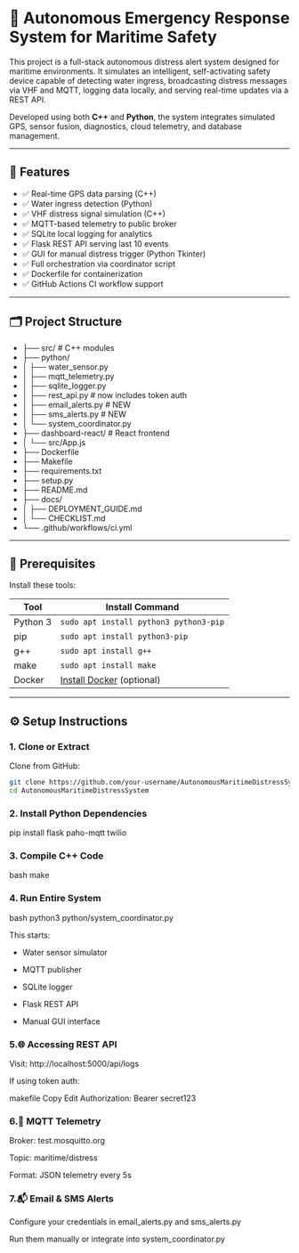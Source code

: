 # 🚢 Autonomous Emergency Response System for Maritime Safety

This project is a full-stack autonomous distress alert system designed for maritime environments. It simulates an intelligent, self-activating safety device capable of detecting water ingress, broadcasting distress messages via VHF and MQTT, logging data locally, and serving real-time updates via a REST API.

Developed using both **C++** and **Python**, the system integrates simulated GPS, sensor fusion, diagnostics, cloud telemetry, and database management.

---

## 🧠 Features

- ✅ Real-time GPS data parsing (C++)
- ✅ Water ingress detection (Python)
- ✅ VHF distress signal simulation (C++)
- ✅ MQTT-based telemetry to public broker
- ✅ SQLite local logging for analytics
- ✅ Flask REST API serving last 10 events
- ✅ GUI for manual distress trigger (Python Tkinter)
- ✅ Full orchestration via coordinator script
- ✅ Dockerfile for containerization
- ✅ GitHub Actions CI workflow support

---

## 🗂 Project Structure

- ├── src/                            # C++ modules
- ├── python/
- │   ├── water_sensor.py
- │   ├── mqtt_telemetry.py
- │   ├── sqlite_logger.py
- │   ├── rest_api.py                 # now includes token auth
- │   ├── email_alerts.py             # NEW
- │   ├── sms_alerts.py               # NEW
- │   └── system_coordinator.py
- ├── dashboard-react/                # React frontend
- │   └── src/App.js
- ├── Dockerfile
- ├── Makefile
- ├── requirements.txt
- ├── setup.py
- ├── README.md
- ├── docs/
- │   ├── DEPLOYMENT_GUIDE.md
- │   └── CHECKLIST.md
- └── .github/workflows/ci.yml




---

## 🧰 Prerequisites

Install these tools:

| Tool     | Install Command                          |
|----------|-------------------------------------------|
| Python 3 | `sudo apt install python3 python3-pip`    |
| pip      | `sudo apt install python3-pip`            |
| g++      | `sudo apt install g++`                    |
| make     | `sudo apt install make`                   |
| Docker   | [Install Docker](https://docs.docker.com/get-docker/) (optional)

---

## ⚙️ Setup Instructions

### 1. Clone or Extract

Clone from GitHub:
```bash
git clone https://github.com/your-username/AutonomousMaritimeDistressSystem.git
cd AutonomousMaritimeDistressSystem
```
### 2. Install Python Dependencies

pip install flask paho-mqtt twilio

### 3. Compile C++ Code
bash make
### 4. Run Entire System
bash python3 python/system_coordinator.py

This starts:
- Water sensor simulator

- MQTT publisher

- SQLite logger

- Flask REST API

- Manual GUI interface


### 5.🌐 Accessing REST API
Visit:
http://localhost:5000/api/logs

If using token auth:

makefile
Copy
Edit
Authorization: Bearer secret123


### 6.📡 MQTT Telemetry
Broker: test.mosquitto.org

Topic: maritime/distress

Format: JSON telemetry every 5s


### 7.📬 Email & SMS Alerts
Configure your credentials in email_alerts.py and sms_alerts.py

Run them manually or integrate into system_coordinator.py



